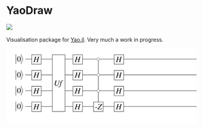 # YaoDraw

[![](https://img.shields.io/badge/docs-dev-blue.svg)](https://johnhearn.github.io/YaoDraw/)

Visualisation package for [Yao.jl](https://github.com/QuantumBFS/Yao.jl). Very much a work in progress.

![Example](example.svg)

